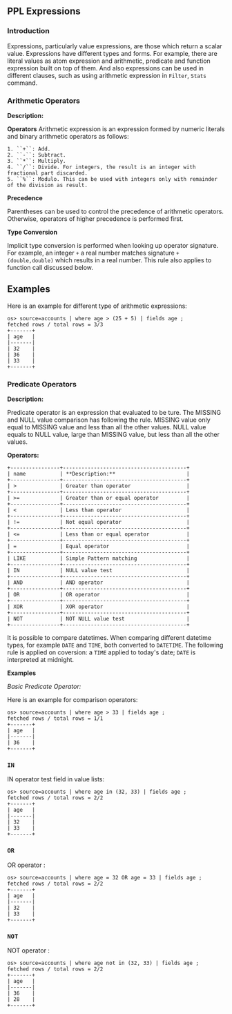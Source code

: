 ## PPL Expressions

### Introduction

Expressions, particularly value expressions, are those which return a scalar value. Expressions have different types and forms. For example, there are literal values as atom expression and arithmetic, predicate and function expression built on top of them. And also expressions can be used in different clauses, such as using arithmetic expression in ``Filter``, ``Stats`` command.

### Arithmetic Operators

**Description:**

**Operators**
Arithmetic expression is an expression formed by numeric literals and binary arithmetic operators as follows:
`````````
1. ``+``: Add.
2. ``-``: Subtract.
3. ``*``: Multiply.
4. ``/``: Divide. For integers, the result is an integer with fractional part discarded.
5. ``%``: Modulo. This can be used with integers only with remainder of the division as result.
``````````
**Precedence**

Parentheses can be used to control the precedence of arithmetic operators. Otherwise, operators of higher precedence is performed first.

**Type Conversion**

Implicit type conversion is performed when looking up operator signature. For example, an integer ``+`` a real number matches signature ``+(double,double)`` which results in a real number. This rule also applies to function call discussed below.

Examples
--------

Here is an example for different type of arithmetic expressions:

    os> source=accounts | where age > (25 + 5) | fields age ;
    fetched rows / total rows = 3/3
    +-------+
    | age   |
    |-------|
    | 32    |
    | 36    |
    | 33    |
    +-------+

### Predicate Operators

**Description:**

Predicate operator is an expression that evaluated to be ture. The MISSING and NULL value comparison has following the rule. MISSING value only equal to MISSING value and less than all the other values. NULL value equals to NULL value, large than MISSING value, but less than all the other values.

**Operators:**
```
+----------------+----------------------------------------+
| name           | **Description:**                       |
+----------------+----------------------------------------+
| >              | Greater than operator                  |
+----------------+----------------------------------------+
| >=             | Greater than or equal operator         |
+----------------+----------------------------------------+
| <              | Less than operator                     |
+----------------+----------------------------------------+
| !=             | Not equal operator                     |
+----------------+----------------------------------------+
| <=             | Less than or equal operator            |
+----------------+----------------------------------------+
| =              | Equal operator                         |
+----------------+----------------------------------------+
| LIKE           | Simple Pattern matching                |
+----------------+----------------------------------------+
| IN             | NULL value test                        |
+----------------+----------------------------------------+
| AND            | AND operator                           |
+----------------+----------------------------------------+
| OR             | OR operator                            |
+----------------+----------------------------------------+
| XOR            | XOR operator                           |
+----------------+----------------------------------------+
| NOT            | NOT NULL value test                    |
+----------------+----------------------------------------+
```

It is possible to compare datetimes. When comparing different datetime types, for example `DATE` and `TIME`, both converted to `DATETIME`.
The following rule is applied on coversion: a `TIME` applied to today's date; `DATE` is interpreted at midnight.

**Examples**

_Basic Predicate Operator:_

Here is an example for comparison operators:

    os> source=accounts | where age > 33 | fields age ;
    fetched rows / total rows = 1/1
    +-------+
    | age   |
    |-------|
    | 36    |
    +-------+


### `IN`

IN operator test field in value lists:

    os> source=accounts | where age in (32, 33) | fields age ;
    fetched rows / total rows = 2/2
    +-------+
    | age   |
    |-------|
    | 32    |
    | 33    |
    +-------+


### `OR`

OR operator :

    os> source=accounts | where age = 32 OR age = 33 | fields age ;
    fetched rows / total rows = 2/2
    +-------+
    | age   |
    |-------|
    | 32    |
    | 33    |
    +-------+


### `NOT`

NOT operator :

    os> source=accounts | where age not in (32, 33) | fields age ;
    fetched rows / total rows = 2/2
    +-------+
    | age   |
    |-------|
    | 36    |
    | 28    |
    +-------+

